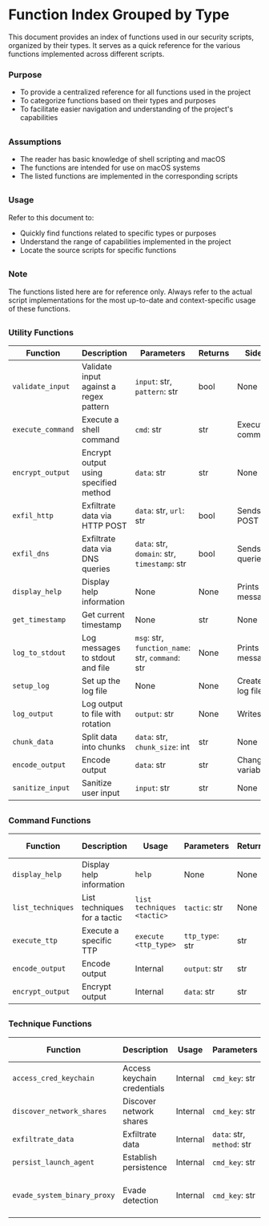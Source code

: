# Function Index Grouped by Type
This document provides an index of functions used in our security scripts, organized by their types. It serves as a quick reference for the various functions implemented across different scripts.

### Purpose
- To provide a centralized reference for all functions used in the project
- To categorize functions based on their types and purposes
- To facilitate easier navigation and understanding of the project's capabilities

##

### Assumptions
- The reader has basic knowledge of shell scripting and macOS
- The functions are intended for use on macOS systems
- The listed functions are implemented in the corresponding scripts

##

### Usage
Refer to this document to:
- Quickly find functions related to specific types or purposes
- Understand the range of capabilities implemented in the project
- Locate the source scripts for specific functions

##

### Note
The functions listed here are for reference only. Always refer to the actual script implementations for the most up-to-date and context-specific usage of these functions.

##

### Utility Functions

| Function | Description | Parameters | Returns | Side Effects |
|----------|-------------|------------|---------|--------------|
| `validate_input` | Validate input against a regex pattern | `input`: str, `pattern`: str | bool | None |
| `execute_command` | Execute a shell command | `cmd`: str | str | Executes shell command |
| `encrypt_output` | Encrypt output using specified method | `data`: str | str | None |
| `exfil_http` | Exfiltrate data via HTTP POST | `data`: str, `url`: str | bool | Sends HTTP POST request |
| `exfil_dns` | Exfiltrate data via DNS queries | `data`: str, `domain`: str, `timestamp`: str | bool | Sends DNS queries |
| `display_help` | Display help information | None | None | Prints help message |
| `get_timestamp` | Get current timestamp | None | str | None |
| `log_to_stdout` | Log messages to stdout and file | `msg`: str, `function_name`: str, `command`: str | None | Prints log message |
| `setup_log` | Set up the log file | None | None | Creates/touches log file |
| `log_output` | Log output to file with rotation | `output`: str | None | Writes to log file |
| `chunk_data` | Split data into chunks | `data`: str, `chunk_size`: int | str | None |
| `encode_output` | Encode output | `data`: str | str | Changes global variables |
| `sanitize_input` | Sanitize user input | `input`: str | str | None |

##

### Command Functions

| Function | Description | Usage | Parameters | Returns | Side Effects |
|----------|-------------|-------|------------|---------|--------------|
| `display_help` | Display help information | `help` | None | None | Prints help info |
| `list_techniques` | List techniques for a tactic | `list techniques <tactic>` | `tactic`: str | None | Prints technique list |
| `execute_ttp` | Execute a specific TTP | `execute <ttp_type>` | `ttp_type`: str | str | Executes TTP |
| `encode_output` | Encode output | Internal | `output`: str | str | None |
| `encrypt_output` | Encrypt output | Internal | `data`: str | str | None |

##

### Technique Functions

| Function | Description | Usage | Parameters | Returns | Side Effects |
|----------|-------------|-------|------------|---------|--------------|
| `access_cred_keychain` | Access keychain credentials | Internal | `cmd_key`: str | str | Accesses keychain |
| `discover_network_shares` | Discover network shares | Internal | `cmd_key`: str | str | Scans for shares |
| `exfiltrate_data` | Exfiltrate data | Internal | `data`: str, `method`: str | bool | Attempts exfiltration |
| `persist_launch_agent` | Establish persistence | Internal | `cmd_key`: str | str | Modifies plist files |
| `evade_system_binary_proxy` | Evade detection | Internal | `cmd_key`: str | str | Executes via system binaries |
